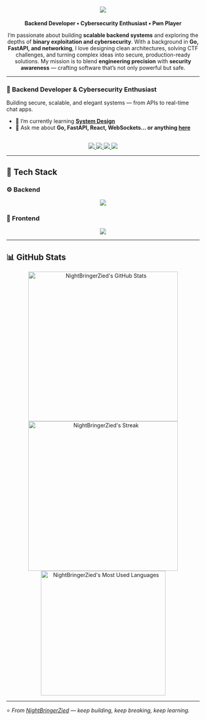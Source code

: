 <h1 align="center">
  <img src="https://readme-typing-svg.herokuapp.com/?font=Inter&size=48&center=true&vCenter=true&width=600&height=70&color=4493F8&duration=4000&lines=Hi+There!+👋;+I'm+Zied+Benaliouche!;" />
</h1>

<p align="center">
  <b>Backend Developer • Cybersecurity Enthusiast • Pwn Player</b>
</p>

<p align="center">
  I’m passionate about building <b>scalable backend systems</b> and exploring the depths of <b>binary exploitation and cybersecurity</b>.  
  With a background in <b>Go, FastAPI, and networking</b>, I love designing clean architectures, solving CTF challenges, and turning complex ideas into secure, production-ready solutions.  
  My mission is to blend <b>engineering precision</b> with <b>security awareness</b> — crafting software that’s not only powerful but safe.
</p>

---

### 🚀 Backend Developer & Cybersecurity Enthusiast  
Building secure, scalable, and elegant systems — from APIs to real-time chat apps.  

- 🌱 I’m currently learning **[System Design](https://blog.bytebytego.com/p/free-system-design-pdf-158-pages)**  
- 💬 Ask me about **Go, FastAPI, React, WebSockets... or anything [here](https://github.com/NightBringerZied/NightBringerZied/issues)**  

<br>

<div align="center">
  <a href="mailto:benaliouchezied@gmail.com">
    <img src="https://img.shields.io/badge/Gmail-333333?style=for-the-badge&logo=gmail&logoColor=red" />
  </a>
  <a href="https://www.linkedin.com/in/ziedbenaliouche/" target="_blank">
    <img src="https://img.shields.io/badge/LinkedIn-0077B5?style=for-the-badge&logo=linkedin&logoColor=white" />
  </a>
  <a href="https://medium.com/@NightBringerZied" target="_blank">
    <img src="https://img.shields.io/badge/Medium-000000?style=for-the-badge&logo=medium&logoColor=white" />
  </a>
  <a href="https://codepen.io/NightBringerZied" target="_blank">
    <img src="https://img.shields.io/badge/CodePen-1e1f26?style=for-the-badge&logo=codepen&logoColor=white" />
  </a>
</div>

<hr>

## 🧰 Tech Stack

### ⚙️ Backend
<p align="center">
  <img src="https://skillicons.dev/icons?i=go,python,fastapi,gin,postgres,mongodb,docker,postman" />
</p>

### 🎨 Frontend
<p align="center">
  <img src="https://skillicons.dev/icons?i=react,nextjs,js,html,css,tailwind,redux,figma,git" />
</p>

<hr>

## 📊 GitHub Stats

<div align="center">
  <img width=390 src="https://github-readme-stats.vercel.app/api?username=NightBringerZied&theme=transparent&count_private=true&show_icons=true&rank_icon=github&locale=en" alt="NightBringerZied's GitHub Stats" />
  <img width=390 src="https://github-readme-streak-stats.herokuapp.com/?user=NightBringerZied&theme=transparent&count_private=true&border_radius=10&locale=en" alt="NightBringerZied's Streak" />
  <img width=325 src="https://github-readme-stats.vercel.app/api/top-langs?username=NightBringerZied&theme=transparent&layout=donut&hide=css&langs_count=8&border_radius=10&show_icons=true&locale=en" alt="NightBringerZied's Most Used Languages" />
</div>

<hr>


⭐️ *From [NightBringerZied](https://github.com/NightBringerZied) — keep building, keep breaking, keep learning.*
